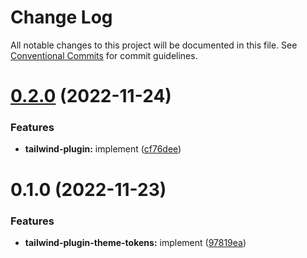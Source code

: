 # Change Log

All notable changes to this project will be documented in this file.
See [Conventional Commits](https://conventionalcommits.org) for commit guidelines.

# [0.2.0](https://github.com/tkofh/fashionable/compare/@fashionable/tailwind-plugin-theme-tokens@0.1.0...@fashionable/tailwind-plugin-theme-tokens@0.2.0) (2022-11-24)

### Features

- **tailwind-plugin:** implement ([cf76dee](https://github.com/tkofh/fashionable/commit/cf76deebc25144c1775605a87e95da7c4a2b89a7))

# 0.1.0 (2022-11-23)

### Features

- **tailwind-plugin-theme-tokens:** implement ([97819ea](https://github.com/tkofh/fashionable/commit/97819eaae69a1199b1ca3d6ad9fcfb403377df00))
